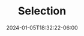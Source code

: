 ---
weight: 851
title: "Selection"
description: "The selection system allows you to specify a group of tags or a single tag based on given criteria."
icon: "article"
date: "2024-01-05T18:32:22-06:00"
lastmod: "2024-01-05T18:32:22-06:00"
draft: false
toc: true
---